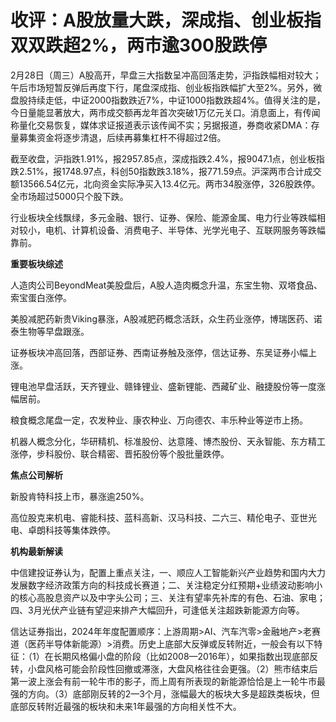 # 收评：A股放量大跌，深成指、创业板指双双跌超2%，两市逾300股跌停

2月28日（周三）A股高开，早盘三大指数呈冲高回落走势，沪指跌幅相对较大；午后市场短暂反弹后再度下行，尾盘深成指、创业板指跌幅扩大至2%。另外，微盘股持续走低，中证2000指数跌近7%，中证1000指数跌超4%。值得关注的是，今日量能显著放大，两市成交额再龙年首次突破1万亿元关口。消息面上，有传闻称量化交易恢复，媒体求证报道表示该传闻不实；另据报道，券商收紧DMA：存量募集资金将逐步清退，后续再募集杠杆不得超过2倍。

截至收盘，沪指跌1.91%，报2957.85点，深成指跌2.4%，报9047.1点，创业板指跌2.51%，报1748.97点，科创50指数跌3.18%，报771.59点。沪深两市合计成交额13566.54亿元，北向资金实际净买入13.4亿元。两市34股涨停，326股跌停。全市场超过5000只个股下跌。

行业板块全线飘绿，多元金融、银行、证券、保险、能源金属、电力行业等跌幅相对较小，电机、计算机设备、消费电子、半导体、光学光电子、互联网服务等跌幅靠前。

**重要板块综述**

人造肉公司BeyondMeat美股盘后，A股人造肉概念升温，东宝生物、双塔食品、索宝蛋白涨停。

美股减肥药新贵Viking暴涨，A股减肥药概念活跃，众生药业涨停，博瑞医药、诺泰生物等早盘跟涨。

证券板块冲高回落，西部证券、西南证券触及涨停，信达证券、东吴证券小幅上涨。

锂电池早盘活跃，天齐锂业、赣锋锂业、盛新锂能、西藏矿业、融捷股份等一度涨幅居前。

粮食概念尾盘一定，农发种业、康农种业、万向德农、丰乐种业等逆市上扬。

机器人概念分化，华研精机、标准股份、达意隆、博杰股份、天永智能、东方精工涨停，步科股份、联合精密、晋拓股份等个股批量跌停。

**焦点公司解析**

新股肯特科技上市，暴涨逾250%。

高位股克来机电、睿能科技、蓝科高新、汉马科技、二六三、精伦电子、亚世光电、卓朗科技等集体跌停。

**机构最新解读**

中信建投证券认为，配置上重点关注，一、顺应人工智能新兴产业趋势和国内大力发展数字经济政策方向的科技成长赛道；二、关注稳定分红预期+业绩波动影响小的核心高股息资产以及中字头公司；三、关注有望率先补库的有色、石油、家电；四、3月光伏产业链有望迎来排产大幅回升，可逢低关注超跌新能源方向等。

信达证券指出，2024年年度配置顺序：上游周期>AI、汽车汽零>金融地产>老赛道（医药半导体新能源）>消费。历史上底部大反弹或反转附近，一般会有以下特征：（1）在长期风格偏小盘的阶段（比如2008—2016年），如果指数出现底部反转，小盘风格可能会阶段性回撤或滞涨，大盘风格往往会更强。（2）熊市结束后第一波上涨会有前一轮牛市的影子，而上周有所表现的新能源恰恰是上一轮牛市最强的方向。（3）底部刚反转的2—3个月，涨幅最大的板块大多是超跌类板块，但底部反转附近最强的板块和未来1年最强的方向相关性不大。

